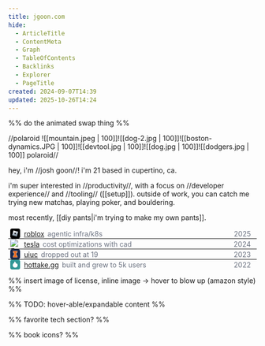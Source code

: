 ```yaml
---
title: jgoon.com
hide:
  - ArticleTitle
  - ContentMeta
  - Graph
  - TableOfContents
  - Backlinks
  - Explorer
  - PageTitle
created: 2024-09-07T14:39
updated: 2025-10-26T14:24
---
```


%% do the animated swap thing %%

//polaroid
![[mountain.jpeg | 100]]![[dog-2.jpg | 100]]![[boston-dynamics.JPG | 100]]![[devtool.jpg | 100]]![[dog.jpg | 100]]![[dodgers.jpg | 100]]
polaroid//

hey, i'm //josh goon//! i'm 21 based in cupertino, ca.

i'm super interested in //productivity//, with a focus on //developer experience// and //tooling// ([[setup]]). outside of work, you can catch me trying new matchas, playing poker, and bouldering.

most recently, [[diy pants|i'm trying to make my own pants]].

<style>
  .exp-list { width: 100%; margin-top: 0.75rem; }
  .exp-item { padding: 0 0.25rem; display: flex; align-items: center; justify-content: space-between; width: 100%; gap: 0.5rem; box-sizing: border-box; }
  .exp-list hr { margin: 0; }
  .exp-left { display: flex; align-items: center; gap: 0.5rem; }
  .exp-logo { width: 20px; height: 20px; border-radius: 0.25rem; object-fit: contain; }
  .exp-texts { display: flex; align-items: center; gap: 0.4rem; }
  .exp-role { color: #6b7280; }
  .exp-right { display: flex; align-items: center; gap: 0.75rem; }
  .exp-date { color: #6b7280; padding-right: 0.5rem;˝˝˝ }
  .exp-item:hover { background: color-mix(in srgb, var(--dark) 8%, transparent); transition: background 0.2s ease; }
  .page-divider { margin-top: 0rem; }
</style>

<div class="exp-list" role="list">
  <div class="exp-item" role="listitem">
    <span class="exp-left">
      <img class="exp-logo" alt="Roblox" src="/assets/icons/roblox.jpg" />
      <span class="exp-texts">
        <span class="exp-name"><a href="https://www.roblox.com">roblox</a></span>
        <span class="exp-role">agentic infra/k8s</span>
      </span>
    </span>
    <span class="exp-right">
      <span class="exp-date">2025</span>
    </span>
  </div>
  <hr />

  <div class="exp-item" role="listitem">
    <span class="exp-left">
      <img class="exp-logo" alt="Tesla" src="/assets/icons/tesla.svg" />
      <span class="exp-texts">
        <span class="exp-name"><a href="https://www.tesla.com">tesla</a></span>
        <span class="exp-role">cost optimizations with cad</span>
      </span>
    </span>
    <span class="exp-right">
      <span class="exp-date">2024</span>
    </span>
  </div>
  <hr />

  <div class="exp-item" role="listitem">
    <span class="exp-left">
      <img class="exp-logo" alt="UIUC" src="/assets/icons/uiuc.png" />
      <span class="exp-texts">
        <span class="exp-name"><a href="https://illinois.edu">uiuc</a></span>
        <span class="exp-role">dropped out at 19</span>
      </span>
    </span>
    <span class="exp-right">
      <span class="exp-date">2023</span>
    </span>
  </div>
  <hr />

  <div class="exp-item" role="listitem">
    <span class="exp-left">
      <img class="exp-logo" alt="Hottake" src="/assets/icons/hottake.svg" />
      <span class="exp-texts">
        <span class="exp-name"><a href="https://hottake.gg/post/63b72bb898829f4733db93ff">hottake.gg</a></span>
        <span class="exp-role">built and grew to 5k users</span>
      </span>
    </span>
    <span class="exp-right">
      <span class="exp-date">2022</span>
    </span>
  </div>
</div>

%% insert image of license, inline image -> hover to blow up (amazon style) %%

%% TODO: hover-able/expandable content %%

%% favorite tech section? %%

%% book icons? %%
